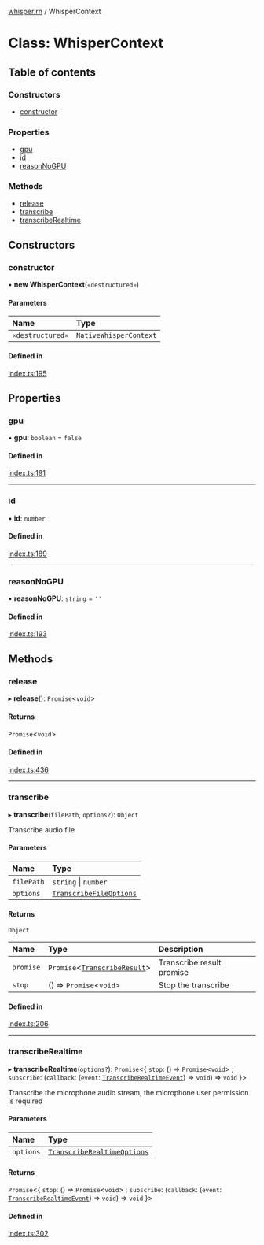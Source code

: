 [whisper.rn](../README.md) / WhisperContext

# Class: WhisperContext

## Table of contents

### Constructors

- [constructor](WhisperContext.md#constructor)

### Properties

- [gpu](WhisperContext.md#gpu)
- [id](WhisperContext.md#id)
- [reasonNoGPU](WhisperContext.md#reasonnogpu)

### Methods

- [release](WhisperContext.md#release)
- [transcribe](WhisperContext.md#transcribe)
- [transcribeRealtime](WhisperContext.md#transcriberealtime)

## Constructors

### constructor

• **new WhisperContext**(`«destructured»`)

#### Parameters

| Name | Type |
| :------ | :------ |
| `«destructured»` | `NativeWhisperContext` |

#### Defined in

[index.ts:195](https://github.com/mybigday/whisper.rn/blob/8f61e46/src/index.ts#L195)

## Properties

### gpu

• **gpu**: `boolean` = `false`

#### Defined in

[index.ts:191](https://github.com/mybigday/whisper.rn/blob/8f61e46/src/index.ts#L191)

___

### id

• **id**: `number`

#### Defined in

[index.ts:189](https://github.com/mybigday/whisper.rn/blob/8f61e46/src/index.ts#L189)

___

### reasonNoGPU

• **reasonNoGPU**: `string` = `''`

#### Defined in

[index.ts:193](https://github.com/mybigday/whisper.rn/blob/8f61e46/src/index.ts#L193)

## Methods

### release

▸ **release**(): `Promise`<`void`\>

#### Returns

`Promise`<`void`\>

#### Defined in

[index.ts:436](https://github.com/mybigday/whisper.rn/blob/8f61e46/src/index.ts#L436)

___

### transcribe

▸ **transcribe**(`filePath`, `options?`): `Object`

Transcribe audio file

#### Parameters

| Name | Type |
| :------ | :------ |
| `filePath` | `string` \| `number` |
| `options` | [`TranscribeFileOptions`](../README.md#transcribefileoptions) |

#### Returns

`Object`

| Name | Type | Description |
| :------ | :------ | :------ |
| `promise` | `Promise`<[`TranscribeResult`](../README.md#transcriberesult)\> | Transcribe result promise |
| `stop` | () => `Promise`<`void`\> | Stop the transcribe |

#### Defined in

[index.ts:206](https://github.com/mybigday/whisper.rn/blob/8f61e46/src/index.ts#L206)

___

### transcribeRealtime

▸ **transcribeRealtime**(`options?`): `Promise`<{ `stop`: () => `Promise`<`void`\> ; `subscribe`: (`callback`: (`event`: [`TranscribeRealtimeEvent`](../README.md#transcriberealtimeevent)) => `void`) => `void`  }\>

Transcribe the microphone audio stream, the microphone user permission is required

#### Parameters

| Name | Type |
| :------ | :------ |
| `options` | [`TranscribeRealtimeOptions`](../README.md#transcriberealtimeoptions) |

#### Returns

`Promise`<{ `stop`: () => `Promise`<`void`\> ; `subscribe`: (`callback`: (`event`: [`TranscribeRealtimeEvent`](../README.md#transcriberealtimeevent)) => `void`) => `void`  }\>

#### Defined in

[index.ts:302](https://github.com/mybigday/whisper.rn/blob/8f61e46/src/index.ts#L302)
